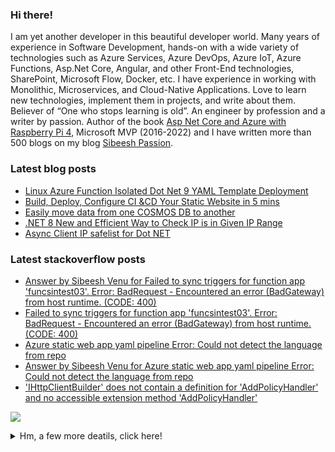 <h3>Hi there!</h3> 
<p>I am yet another developer in this beautiful developer world. Many years of experience in Software Development, hands-on with a wide variety of technologies such as Azure Services, Azure DevOps, Azure IoT, Azure Functions, Asp.Net Core, Angular, and other Front-End technologies, SharePoint, Microsoft Flow, Docker, etc. I have experience in working with Monolithic, Microservices, and Cloud-Native Applications. Love to learn new technologies, implement them in projects, and write about them. Believer of “One who stops learning is old”. An engineer by profession and a writer by passion. Author of the book <a href="https://www.amazon.com/Asp-Net-Core-Azure-Raspberry-Applications/dp/1484264428/">Asp Net Core and Azure with Raspberry Pi 4</a>, Microsoft MVP (2016-2022) and I have written more than 500 blogs on my blog <a href="https://sibeeshpassion.com">Sibeesh Passion</a>. </p>

<!-- <img src="https://github-profile-trophy.vercel.app/?username=sibeeshvenu&theme=flat&no-frame=true&margin-w=30" /> -->

<h3>Latest blog posts</h3>

<!-- SibeeshPassion:START -->
- [Linux Azure Function Isolated Dot Net 9 YAML Template Deployment](https://www.sibeeshpassion.com/linux-azure-function-isolated-dot-net-9-yaml-template-deployment/)
- [Build, Deploy, Configure CI &amp;CD Your Static Website in 5 mins](https://www.sibeeshpassion.com/build-deploy-configure-ci-cd-your-static-website-in-5-mins/)
- [Easily move data from one COSMOS DB to another](https://www.sibeeshpassion.com/easily-move-data-from-one-cosmos-db-to-another/)
- [.NET 8 New and Efficient Way to Check IP is in Given IP Range](https://www.sibeeshpassion.com/net-8-new-and-efficient-way-to-check-ip-is-in-given-ip-range/)
- [Async Client IP safelist for Dot NET](https://www.sibeeshpassion.com/async-client-ip-safelist-for-dot-net/)
<!-- SibeeshPassion:END -->

<h3>Latest stackoverflow posts</h3>

<!-- StackOverflow-SibeeshVenu:START -->
- [Answer by Sibeesh Venu for Failed to sync triggers for function app &#39;funcsintest03&#39;. Error: BadRequest - Encountered an error &lpar;BadGateway&rpar; from host runtime. &lpar;CODE: 400&rpar;](https://stackoverflow.com/questions/79594376/failed-to-sync-triggers-for-function-app-funcsintest03-error-badrequest-en/79594377#79594377)
- [Failed to sync triggers for function app &#39;funcsintest03&#39;. Error: BadRequest - Encountered an error &lpar;BadGateway&rpar; from host runtime. &lpar;CODE: 400&rpar;](https://stackoverflow.com/questions/79594376/failed-to-sync-triggers-for-function-app-funcsintest03-error-badrequest-en)
- [Azure static web app yaml pipeline Error: Could not detect the language from repo](https://stackoverflow.com/questions/79562870/azure-static-web-app-yaml-pipeline-error-could-not-detect-the-language-from-rep)
- [Answer by Sibeesh Venu for Azure static web app yaml pipeline Error: Could not detect the language from repo](https://stackoverflow.com/questions/79562870/azure-static-web-app-yaml-pipeline-error-could-not-detect-the-language-from-rep/79562871#79562871)
- [&#39;IHttpClientBuilder&#39; does not contain a definition for &#39;AddPolicyHandler&#39; and no accessible extension method &#39;AddPolicyHandler&#39;](https://stackoverflow.com/questions/79493147/ihttpclientbuilder-does-not-contain-a-definition-for-addpolicyhandler-and-no)
<!-- StackOverflow-SibeeshVenu:END -->

<!--<img  src="https://github-readme-stats.vercel.app/api?username=sibeeshvenu&count_private=true&show_icons=true&hide_title=true" />-->

![](https://hit.yhype.me/github/profile?user_id=4262147)
<details>
<summary>Hm, a few more deatils, click here!</summary>
<p>
  
| Blogs & Websites                                             |                            YouTube Channels                             |                                                                            Other |
| :----------------------------------------------------------- | :---------------------------------------------------------------------: | -------------------------------------------------------------------------------: |
| 🔗 <a href="https://sibeeshpassion.com/">Blog</a>             | 📷 <a href="https://www.youtube.com/njanorumalayali">njanorumalayali</a> |                            <a href="https://twitter.com/SibeeshVenu">twitter</a> |
| 🔗 <a href="https://sibeeshvenu.com/">Website</a>             |  📷 <a href="https://www.youtube.com/SibeeshPassion">sibeeshpassion</a>  |                             <a href="https://medium.com/@sibeeshvenu">medium</a> |
| 🔗 <a href="https://njanorumalayali.com/">njanorumalayali</a> |                                                                         | <a href="https://stackoverflow.com/users/5550507/sibeesh-venu">stackoverflow</a> |

</p>
</details>
